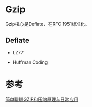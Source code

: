 # Gzip

Gzip核心是Deflate，在RFC 1951标准化。

## Deflate

- LZ77



- Huffman Coding

# 参考

[简单聊聊GZIP和压缩原理与日常应用](https://juejin.cn/post/6844903661575880717)

